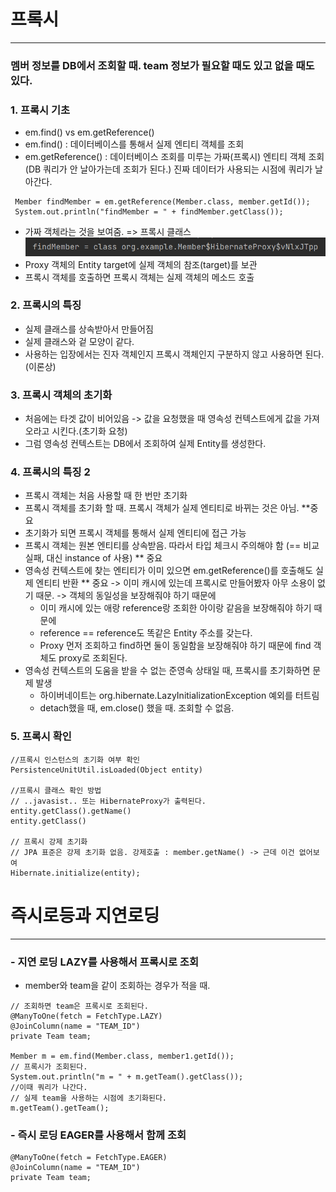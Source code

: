 # 프록시
___

### 멤버 정보를 DB에서 조회할 때. team 정보가 필요할 때도 있고 없을 때도 있다.

### 1. 프록시 기초
- em.find() vs em.getReference()
- em.find() : 데이터베이스를 통해서 실제 엔티티 객체를 조회
- em.getReference() : 데이터베이스 조회를 미루는 가짜(프록시) 엔티티 객체 조회(DB 쿼리가 안 날아가는데 조회가 된다.)
진짜 데이터가 사용되는 시점에 쿼리가 날아간다.

```agsl
 Member findMember = em.getReference(Member.class, member.getId());
 System.out.println("findMember = " + findMember.getClass());
```
- 가짜 객체라는 것을 보여줌. => 프록시 클래스
![img.png](img.png)
- Proxy 객체의 Entity target에 실제 객체의 참조(target)를 보관
- 프록시 객체를 호출하면 프록시 객체는 실제 객체의 메소드 호출

### 2. 프록시의 특징
- 실제 클래스를 상속받아서 만들어짐
- 실제 클래스와 겉 모양이 같다.
- 사용하는 입장에서는 진자 객체인지 프록시 객체인지 구분하지 않고 사용하면 된다.(이론상)

### 3. 프록시 객체의 초기화
- 처음에는 타겟 값이 비어있음 -> 값을 요청했을 때 영속성 컨텍스트에게 값을 가져오라고 시킨다.(초기화 요청)
- 그럼 영속성 컨텍스트는 DB에서 조회하여 실제 Entity를 생성한다.

### 4. 프록시의 특징 2
- 프록시 객체는 처음 사용할 때 한 번만 초기화
- 프록시 객체를 초기화 할 때. 프록시 객체가 실제 엔티티로 바뀌는 것은 아님. **중요
- 초기화가 되면 프록시 객체를 통해서 실제 엔티티에 접근 가능
- 프록시 객체는 원본 엔티티를 상속받음. 따라서 타입 체크시 주의해야 함 (== 비교 실패, 대신 instance of 사용) ** 중요
- 영속성 컨텍스트에 찾는 엔티티가 이미 있으면 em.getReference()를 호출해도 실제 엔티티 반환 ** 중요
-> 이미 캐시에 있는데 프록시로 만들어봤자 아무 소용이 없기 때문.
-> 객체의 동일성을 보장해줘야 하기 때문에
  - 이미 캐시에 있는 애랑 reference랑 조회한 아이랑 같음을 보장해줘야 하기 때문에
  - reference == reference도 똑같은 Entity 주소를 갖는다. 
  - Proxy 먼저 조회하고 find하면 둘이 동일함을 보장해줘야 하기 때문에 find 객체도 proxy로 조회된다.
- 영속성 컨텍스트의 도움을 받을 수 없는 준영속 상태일 때, 프록시를 초기화하면 문제 발생
  - 하이버네이트는 org.hibernate.LazyInitializationException 예외를 터트림
  - detach했을 때, em.close() 했을 때. 조회할 수 없음.

### 5. 프록시 확인
```agsl
//프록시 인스턴스의 초기화 여부 확인
PersistenceUnitUtil.isLoaded(Object entity)

//프록시 클래스 확인 방법
// ..javasist.. 또는 HibernateProxy가 출력된다.
entity.getClass().getName()
entity.getClass()

// 프록시 강제 초기화
// JPA 표준은 강제 초기화 없음. 강제호출 : member.getName() -> 근데 이건 없어보여
Hibernate.initialize(entity);
```

# 즉시로등과 지연로딩
___

### - 지연 로딩 LAZY를 사용해서 프록시로 조회
- member와 team을 같이 조회하는 경우가 적을 때.
```agsl
// 조회하면 team은 프록시로 조회된다.
@ManyToOne(fetch = FetchType.LAZY)
@JoinColumn(name = "TEAM_ID")
private Team team;

Member m = em.find(Member.class, member1.getId());
// 프록시가 조회된다.
System.out.println("m = " + m.getTeam().getClass());
//이때 쿼리가 나간다.
// 실제 team을 사용하는 시점에 초기화된다.
m.getTeam().getTeam();
```
### - 즉시 로딩 EAGER를 사용해서 함께 조회
```agsl
@ManyToOne(fetch = FetchType.EAGER)
@JoinColumn(name = "TEAM_ID")
private Team team;
```